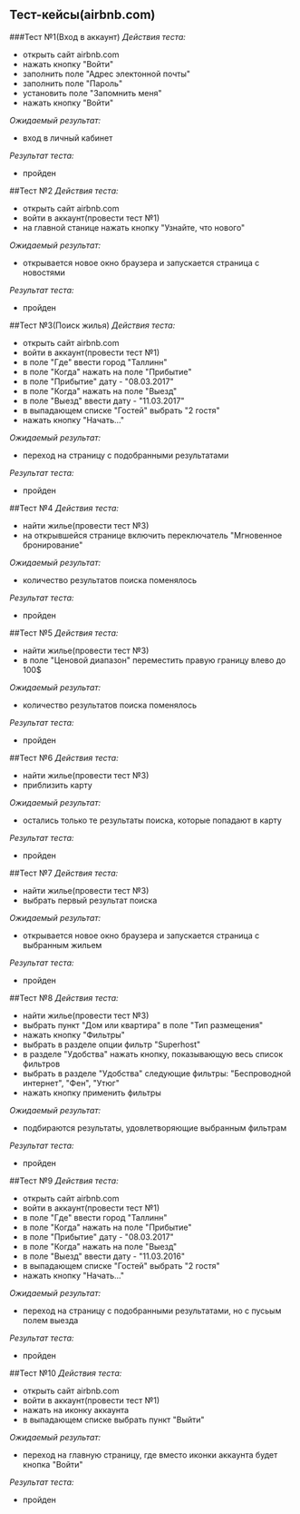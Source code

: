 ## Тест-кейсы(airbnb.com)
###Тест №1(Вход в аккаунт)
*Действия теста:*
- открыть сайт airbnb.com
- нажать кнопку "Войти"
- заполнить поле "Адрес электонной почты"
- заполнить поле "Пароль"
- установить поле "Запомнить меня"
- нажать кнопку "Войти"

*Ожидаемый результат:*
- вход в личный кабинет

*Результат теста:*
- пройден

##Тест №2
*Действия теста:*
- открыть сайт airbnb.com
- войти в аккаунт(провести тест №1)
- на главной станице нажать кнопку "Узнайте, что нового"

*Ожидаемый результат:*
- открывается новое окно браузера и запускается страница с новостями

*Результат теста:*
- пройден

##Тест №3(Поиск жилья)
*Действия теста:*
- открыть сайт airbnb.com
- войти в аккаунт(провести тест №1)
- в поле "Где" ввести город "Таллинн"
- в поле "Когда" нажать на поле "Прибытие"
- в поле "Прибытие" дату  - "08.03.2017"  
- в поле "Когда" нажать на поле "Выезд"
- в поле "Выезд" ввести дату - "11.03.2017"
- в выпадающем списке "Гостей" выбрать "2 гостя"
- нажать кнопку "Начать..."

*Ожидаемый результат:*
- переход на страницу с подобранными результатами

*Результат теста:*
- пройден

##Тест №4
*Действия теста:*
- найти жилье(провести тест №3)
- на открывшейся странице включить переключатель "Мгновенное бронирование"

*Ожидаемый результат:*
- количество результатов поиска поменялось

*Результат теста:*
- пройден

##Тест №5
*Действия теста:*
- найти жилье(провести тест №3)
- в поле "Ценовой диапазон" переместить правую границу влево до 100$

*Ожидаемый результат:*
- количество результатов поиска поменялось

*Результат теста:*
- пройден

##Тест №6
*Действия теста:*
- найти жилье(провести тест №3)
- приблизить карту

*Ожидаемый результат:*
- остались только те результаты поиска, которые попадают в карту

*Результат теста:*
- пройден

##Тест №7
*Действия теста:*
- найти жилье(провести тест №3)
- выбрать первый результат поиска

*Ожидаемый результат:*
- открывается новое окно браузера и запускается страница с выбранным жильем

*Результат теста:*
- пройден

##Тест №8
*Действия теста:*
- найти жилье(провести тест №3)
- выбрать пункт "Дом или квартира" в поле "Тип размещения"
- нажать кнопку "Фильтры"
- выбрать в разделе опции фильтр "Superhost"
- в разделе "Удобства" нажать кнопку, показывающую весь список фильтров
- выбрать в разделе "Удобства" следующие фильтры: "Беспроводной интернет", "Фен", "Утюг"
- нажать кнопку применить фильтры

*Ожидаемый результат:*
- подбираются результаты, удовлетворяющие выбранным фильтрам 

*Результат теста:*
- пройден

##Тест №9
*Действия теста:*
- открыть сайт airbnb.com
- войти в аккаунт(провести тест №1)
- в поле "Где" ввести город "Таллинн"
- в поле "Когда" нажать на поле "Прибытие"
- в поле "Прибытие" дату  - "08.03.2017"  
- в поле "Когда" нажать на поле "Выезд"
- в поле "Выезд" ввести дату - "11.03.2016"
- в выпадающем списке "Гостей" выбрать "2 гостя"
- нажать кнопку "Начать..."

*Ожидаемый результат:*
- переход на страницу с подобранными результатами, но с пусьым полем выезда

*Результат теста:*
- пройден

##Тест №10
*Действия теста:*
- открыть сайт airbnb.com
- войти в аккаунт(провести тест №1)
- нажать на иконку аккаунта
- в выпадающем списке выбрать пункт "Выйти"

*Ожидаемый результат:*
- переход на главную страницу, где вместо иконки аккаунта будет кнопка "Войти"

*Результат теста:*
- пройден
